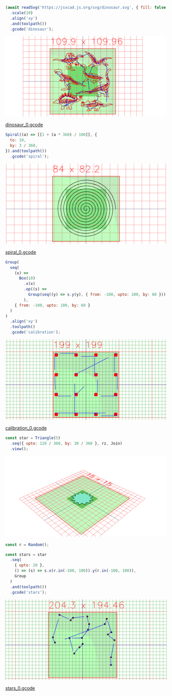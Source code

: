 ```JavaScript
(await readSvg('https://jsxcad.js.org/svg/dinosaur.svg', { fill: false }))
  .scale(10)
  .align('xy')
  .and(toolpath())
  .gcode('dinosaur');
```

![Image](plotter.md.0.png)

[dinosaur_0.gcode](plotter.dinosaur_0.gcode)

```JavaScript
Spiral((a) => [[1 + (a * 360) / 100]], {
  to: 10,
  by: 3 / 360,
}).and(toolpath())
  .gcode('spiral');
```

![Image](plotter.md.1.png)

[spiral_0.gcode](plotter.spiral_0.gcode)

```JavaScript
Group(
  seq(
    (x) =>
      Box(10)
        .x(x)
        .op((s) =>
          Group(seq((y) => s.y(y), { from: -100, upto: 100, by: 60 }))
        ),
    { from: -100, upto: 100, by: 60 }
  )
)
  .align('xy')
  .toolpath()
  .gcode('calibration');
```

![Image](plotter.md.2.png)

[calibration_0.gcode](plotter.calibration_0.gcode)

```JavaScript
const star = Triangle(5)
  .seq({ upto: 120 / 360, by: 30 / 360 }, rz, Join)
  .view();
```

![Image](plotter.md.3.png)

```JavaScript
const r = Random();
```

```JavaScript
const stars = star
  .seq(
    { upto: 20 },
    () => (s) => s.x(r.in(-100, 100)).y(r.in(-100, 100)),
    Group
  )
  .and(toolpath())
  .gcode('stars');
```

![Image](plotter.md.4.png)

[stars_0.gcode](plotter.stars_0.gcode)
